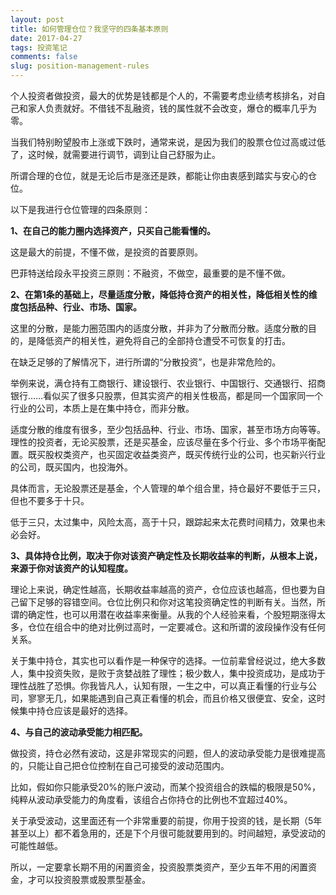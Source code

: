 ```yaml
---
layout: post
title: 如何管理仓位？我坚守的四条基本原则
date: 2017-04-27
tags: 投资笔记
comments: false
slug: position-management-rules
---
```


个人投资者做投资，最大的优势是钱都是个人的，不需要考虑业绩考核排名，对自己和家人负责就好。不借钱不乱融资，钱的属性就不会改变，爆仓的概率几乎为零。

当我们特别盼望股市上涨或下跌时，通常来说，是因为我们的股票仓位过高或过低了，这时候，就需要进行调节，调到让自己舒服为止。

所谓合理的仓位，就是无论后市是涨还是跌，都能让你由衷感到踏实与安心的仓位。

以下是我进行仓位管理的四条原则：

**1、在自己的能力圈内选择资产，只买自己能看懂的。**

这是最大的前提，不懂不做，是投资的首要原则。

巴菲特送给段永平投资三原则：不融资，不做空，最重要的是不懂不做。

**2、在第1条的基础上，尽量适度分散，降低持仓资产的相关性，降低相关性的维度包括品种、行业、市场、国家。**  

这里的分散，是能力圈范围内的适度分散，并非为了分散而分散。适度分散的目的，是降低资产的相关性，避免将自己的全部持仓遭受不可恢复的打击。

在缺乏足够的了解情况下，进行所谓的“分散投资”，也是非常危险的。

举例来说，满仓持有工商银行、建设银行、农业银行、中国银行、交通银行、招商银行……看似买了很多只股票，但其实资产的相关性极高，都是同一个国家同一个行业的公司，本质上是在集中持仓，而非分散。

适度分散的维度有很多，至少包括品种、行业、市场、国家，甚至市场方向等等。理性的投资者，无论买股票，还是买基金，应该尽量在多个行业、多个市场平衡配置。既买股权类资产，也买固定收益类资产，既买传统行业的公司，也买新兴行业的公司，既买国内，也投海外。  

具体而言，无论股票还是基金，个人管理的单个组合里，持仓最好不要低于三只，但也不要多于十只。

低于三只，太过集中，风险太高，高于十只，跟踪起来太花费时间精力，效果也未必会好。

**3、具体持仓比例，取决于你对该资产确定性及长期收益率的判断，从根本上说，来源于你对该资产的认知程度。**

理论上来说，确定性越高，长期收益率越高的资产，仓位应该也越高，但也要为自己留下足够的容错空间。仓位比例只和你对这笔投资确定性的判断有关。当然，所谓的确定性，也可以用潜在收益率来衡量。从我的个人经验来看，个股短期涨得太多，仓位在组合中的绝对比例过高时，一定要减仓。这和所谓的波段操作没有任何关系。

关于集中持仓，其实也可以看作是一种保守的选择。一位前辈曾经说过，绝大多数人，集中投资失败，是败于贪婪战胜了理性；极少数人，集中投资成功，是成功于理性战胜了恐惧。你我皆凡人，认知有限，一生之中，可以真正看懂的行业与公司，寥寥无几，如果能遇到自己真正看懂的机会，而且价格又很便宜、安全，这时候集中持仓应该是最好的选择。

**4、与自己的波动承受能力相匹配。**

做投资，持仓必然有波动，这是非常现实的问题，但人的波动承受能力是很难提高的，只能让自己把仓位控制在自己可接受的波动范围内。

比如，假如你只能承受20%的账户波动，而某个投资组合的跌幅的极限是50%，纯粹从波动承受能力的角度看，该组合占你持仓的比例也不宜超过40%。

关于承受波动，这里面还有一个非常重要的前提，你用于投资的钱，是长期（5年甚至以上）都不着急用的，还是下个月很可能就要用到的。时间越短，承受波动的可能性越低。

所以，一定要拿长期不用的闲置资金，投资股票类资产，至少五年不用的闲置资金，才可以投资股票或股票型基金。